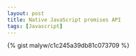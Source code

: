```yaml
---
layout: post
title: Native JavaScript promises API
tags: [Javascript]
---
```



{% gist malyw/c1c245a39db81c073709 %}